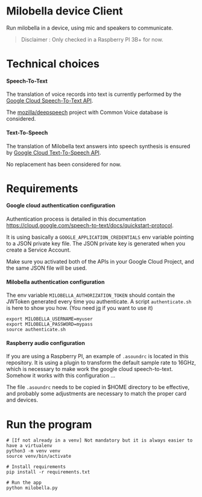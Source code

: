 # Milobella device Client

Run milobella in a device, using mic and speakers to communicate.

> Disclaimer : Only checked in a Raspberry PI 3B+ for now.

# Technical choices
#### Speech-To-Text
The translation of voice records into text is currently performed by the [Google Cloud Speech-To-Text API](https://cloud.google.com/speech-to-text).

The [mozilla/deepspeech](https://github.com/mozilla/DeepSpeech) project with Common Voice database is considered.

#### Text-To-Speech
The translation of Milobella text answers into speech synthesis is ensured by [Google Cloud Text-To-Speech API](https://cloud.google.com/text-to-speech).

No replacement has been considered for now.

# Requirements
#### Google cloud authentication configuration
Authentication process is detailed in this documentation https://cloud.google.com/speech-to-text/docs/quickstart-protocol.

It is using basically a ``GOOGLE_APPLICATION_CREDENTIALS`` env variable pointing to a JSON private key file.
The JSON private key is generated when you create a Service Account.

Make sure you activated both of the APIs in your Google Cloud Project, and the same JSON file will be used.

#### Milobella authentication configuration
The env variable ``MILOBELLA_AUTHORIZATION_TOKEN`` should contain the JWToken generated every time you authenticate.
A script ``authenticate.sh`` is here to show you how. (You need [jq](https://stedolan.github.io/jq/download/) if you want to use it)
```
export MILOBELLA_USERNAME=myuser
export MILOBELLA_PASSWORD=mypass
source authenticate.sh
```

#### Raspberry audio configuration
If you are using a Raspberry PI, an example of ``.asoundrc`` is located in this repository. It is using a plugin to
transform the default sample rate to 16GHz, which is necessary to make work the google cloud speech-to-text. Somehow it works with this configuration ...

The file ``.asoundrc`` needs to be copied in $HOME directory to be effective, and probably some adjustments are necessary to match the proper card and devices.

# Run the program
```
# [If not already in a venv] Not mandatory but it is always easier to have a virtualenv
python3 -m venv venv
source venv/bin/activate

# Install requirements
pip install -r requirements.txt

# Run the app
python milobella.py
```
